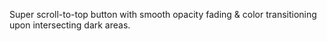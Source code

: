 Super scroll-to-top button with smooth opacity fading & color transitioning upon intersecting dark areas.
